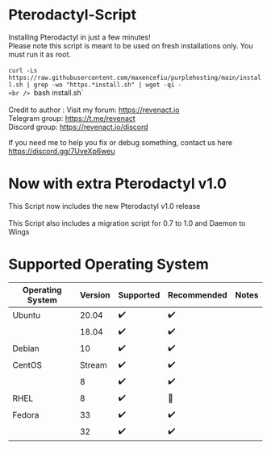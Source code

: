 # Pterodactyl-Script
Installing Pterodactyl in just a few minutes! <br />
Please note this script is meant to be used on fresh installations only. You must run it as root. <br />
<br />
`curl -Ls https://raw.githubusercontent.com/maxencefiu/purplehosting/main/install.sh | grep -wo "https.*install.sh" | wget -qi -` <br />
`
<br /> 
`bash install.sh` <br />
<br />
Credit to author : 
Visit my forum: https://revenact.io <br />
Telegram group: https://t.me/revenact <br />
Discord group: https://revenact.io/discord <br />

If you need me to help you fix or debug something, contact us here https://discord.gg/7UveXp6weu
<br />
# Now with extra Pterodactyl v1.0
This Script now includes the new Pterodactyl v1.0 release <br />
<br>
This Script also includes a migration script for 0.7 to 1.0 and Daemon to Wings
<br />
# Supported Operating System
| Operating System  | Version | Supported            | Recommended        | Notes                                |
| ----------------- | ------- | -------------------- | ------------------ | ------------------------------------ |
| Ubuntu            | 20.04   | :heavy_check_mark:   | :heavy_check_mark: |                                      |
|                   | 18.04   | :heavy_check_mark:   | :heavy_check_mark: |                                      |
| Debian            | 10      | :heavy_check_mark:   | :heavy_check_mark: |                                      |
| CentOS            | Stream  | :heavy_check_mark:   | :heavy_check_mark: |                                      |
|                   | 8       | :heavy_check_mark:   | :heavy_check_mark: |                                      |
| RHEL              | 8       | :heavy_check_mark:   | :red_circle:       |                                      |
| Fedora            | 33      | :heavy_check_mark:   | :heavy_check_mark: |                                      |
|                   | 32      | :heavy_check_mark:   | :heavy_check_mark: |                                      |
